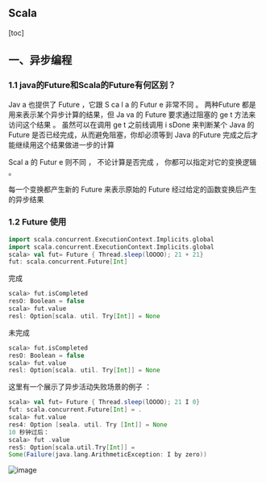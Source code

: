 ## Scala

[toc]

## 一、异步编程

### 1.1 java的Future和Scala的Future有何区别？

Jav a 也提供了 Future ，它跟 S ca l a 的 Futur e 非常不同 。 两种Future 都是用来表示某个异步计算的结果，但 Ja va 的 Future 要求通过阻塞的 ge t 方法来访问这个结果 。 虽然可以在调用 ge t 之前线调用 i sDone 来判断某个 Java 的 Future 是否已经完成，从而避免阻塞，你却必须等到 Java 的Future 完成之后才能继续用这个结果做进一步的计算

Scal a 的 Futur e 则不同 ， 不论计算是否完成 ， 你都可以指定对它的变换逻辑 。

每一个变换都产生新的 Future 来表示原始的 Future 经过给定的函数变换后产生的异步结果 



### 1.2 Future 使用

```scala
import scala.concurrent.ExecutionContext.Implicits.global
import scala.concurrent.ExecutionContext.Implicits.global
scala> val fut= Future { Thread.sleep(lOOOO); 21 + 21}
fut: scala.concurrent.Future[Int]
```

完成

```scala
scala> fut.isCompleted
resO: Boolean = false
scala> fut.value
resl: Option[scala. util. Try[Int]] = None
```

未完成

```scala
scala> fut.isCompleted
resO: Boolean = false
scala> fut.value
resl: Option[scala. util. Try[Int]] = None
```



这里有一个展示了异步活动失败场景的例子 ：

```scala
scala> val fut= Future { Thread.sleep(lOOOO); 21 I 0}
fut: scala.concurrent.Future[Int] = .
scala> fut.value
res4: Option [seala. util. Try [Int]] = None
10 秒钟过后：
scala> fut .value
resS: Option[scala.util.Try[Int]] =
Some(Failure(java.lang.ArithmeticException: I by zero))
```

![image](https://static.lovedata.net/20-07-30-521674357264a6f13627ae3af9069150.png-wm)